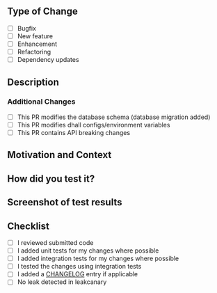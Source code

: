 ## Type of Change
<!-- Put an `x` in the boxes that apply -->

- [ ] Bugfix
- [ ] New feature
- [ ] Enhancement
- [ ] Refactoring
- [ ] Dependency updates

## Description
<!-- Describe your changes in detail -->


### Additional Changes

- [ ] This PR modifies the database schema (database migration added)
- [ ] This PR modifies dhall configs/environment variables
- [ ] This PR contains API breaking changes
<!-- 
Provide links to the files with corresponding changes.

You can find config files in `dhall-configs`
-->


## Motivation and Context
<!--
Why is this change required? What problem does it solve?
If it fixes an open issue, please link to the issue here.

If you don't have an issue, we'd recommend starting with one first so the PR
can focus on the implementation (unless its an obvious bug or documentation fix
that will have little conversation).
-->


## How did you test it?
<!--
Did you write an integration/unit/API test to verify the code changes?
Or did you test this change manually (provide relevant screenshots)?
-->

## Screenshot of test results
<!-- Provide screenshot of the test results -->

## Checklist
<!-- Put an `x` in the boxes that apply -->

- [ ] I reviewed submitted code
- [ ] I added unit tests for my changes where possible
- [ ] I added integration tests for my changes where possible
- [ ] I tested the changes using integration tests
- [ ] I added a [CHANGELOG](/CHANGELOG.md) entry if applicable
- [ ] No leak detected in leakcanary
